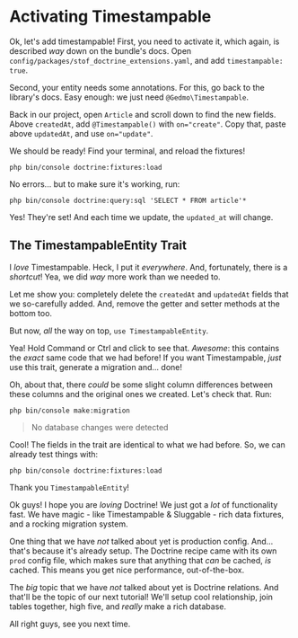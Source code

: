 # Activating Timestampable

Ok, let's add timestampable! First, you need to activate it, which again, is described
*way* down on the bundle's docs. Open `config/packages/stof_doctrine_extensions.yaml`,
and add `timestampable: true`.

Second, your entity needs some annotations. For this, go back to the library's
docs. Easy enough: we just need `@Gedmo\Timestampable`.

Back in our project, open `Article` and scroll down to find the new fields. Above
`createdAt`, add `@Timestampable()` with `on="create"`. Copy that, paste above
`updatedAt`, and use `on="update"`.

We should be ready! Find your terminal, and reload the fixtures!

```terminal
php bin/console doctrine:fixtures:load
```

No errors... but to make sure it's working, run:

```terminal
php bin/console doctrine:query:sql 'SELECT * FROM article'*
```

Yes! They're set! And each time we update, the `updated_at` will change.

## The TimestampableEntity Trait

I *love* Timestampable. Heck, I put it *everywhere*. And, fortunately, there is
a *shortcut*! Yea, we did *way* more work than we needed to.

Let me show you: completely delete the `createdAt` and `updatedAt` fields that we
so-carefully added. And, remove the getter and setter methods at the bottom too.

But now, *all* the way on top, `use TimestampableEntity`.

Yea! Hold Command or Ctrl and click to see that. *Awesome*: this contains the
*exact* same code that we had before! If you want Timestampable, *just* use this
trait, generate a migration and... done!

Oh, about that, there *could* be some slight column differences between these columns
and the original ones we created. Let's check that. Run:

```terminal
php bin/console make:migration
```

> No database changes were detected

Cool! The fields in the trait are identical to what we had before. So, we can
already test things with:

```terminal
php bin/console doctrine:fixtures:load
```

Thank you `TimestampableEntity`!


Ok guys! I hope you are *loving* Doctrine! We just got a *lot* of functionality
fast. We have magic - like Timestampable & Sluggable - rich data fixtures, and a
rocking migration system.

One thing that we have *not* talked about yet is production config. And... that's
because it's already setup. The Doctrine recipe came with its own `prod` config
file, which makes sure that anything that *can* be cached, *is* cached. This means
you get nice performance, out-of-the-box.

The *big* topic that we have *not* talked about yet is Doctrine relations. And
that'll be the topic of our next tutorial! We'll setup cool relationship, join
tables together, high five, and *really* make a rich database.

All right guys, see you next time.
